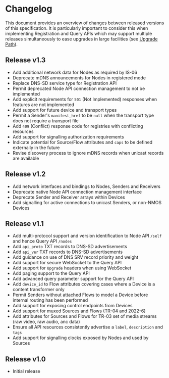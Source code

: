 # Changelog
This document provides an overview of changes between released versions of this specification. It is particularly important to consider this when implementing Registration and Query APIs which may support multiple releases simultaneously to ease upgrades in large facilities (see [Upgrade Path](docs/Upgrade%20Path.md)).

## Release v1.3
* Add additional network data for Nodes as required by IS-06
* Deprecate mDNS announcements for Nodes in registered mode
* Replace DNS-SD service type for Registration API
* Permit deprecated Node API connection management to not be implemented
* Add explicit requirements for `501` (Not Implemented) responses when features are not implemented
* Add support for future device and transport types
* Permit a Sender's `manifest_href` to be `null` when the transport type does not require a transport file
* Add `409` (Conflict) response code for registries with conflicting resources
* Add support for signalling authorization requirements
* Indicate potential for Source/Flow attributes and `caps` to be defined externally in the future
* Revise discovery process to ignore mDNS records when unicast records are available

## Release v1.2
* Add network interfaces and bindings to Nodes, Senders and Receivers
* Deprecate native Node API connection management interface
* Deprecate Sender and Receiver arrays within Devices
* Add signalling for active connections to unicast Senders, or non-NMOS Devices

## Release v1.1
* Add multi-protocol support and version identification to Node API `/self` and hence Query API `/nodes`
* Add `api_proto` TXT records to DNS-SD advertisements
* Add `api_ver` TXT records to DNS-SD advertisements
* Add guidance on use of DNS SRV record priority and weight
* Add support for secure WebSocket to the Query API
* Add support for `Upgrade` headers when using WebSocket
* Add paging support to the Query API
* Add advanced query parameter support for the Query API
* Add `device_id` to Flow attributes covering cases where a Device is a content transformer only
* Permit Senders without attached Flows to model a Device before internal routing has been performed
* Add support for exposing control endpoints from Devices
* Add support for muxed Sources and Flows (TR-04 and 2022-6)
* Add attributes for Sources and Flows for TR-03 set of media streams (raw video, raw audio, anc data)
* Ensure all API resources consistently advertise a `label`, `description` and `tags`
* Add support for signalling clocks exposed by Nodes and used by Sources

## Release v1.0
* Initial release
